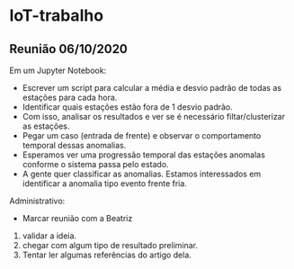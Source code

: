 # IoT-trabalho

## Reunião 06/10/2020

Em um Jupyter Notebook:

* Escrever um script para calcular a média e desvio padrão de todas as estações para cada hora.
* Identificar quais estações estão fora de 1 desvio padrão.
* Com isso, analisar os resultados e ver se é necessário filtar/clusterizar as estações.
* Pegar um caso (entrada de frente) e observar o comportamento temporal dessas anomalias.
* Esperamos ver uma progressão temporal das estações anomalas conforme o sistema passa pelo estado.
* A gente quer classificar as anomalias. Estamos interessados em identificar a anomalia tipo evento frente fria.

Administrativo:

* Marcar reunião com a Beatriz 
1. validar a ideia.
2. chegar com algum tipo de resultado preliminar.
3. Tentar ler algumas referências do artigo dela.
